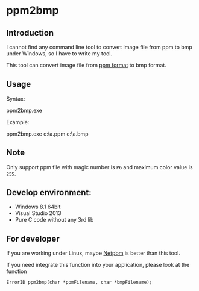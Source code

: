 # ppm2bmp

## Introduction

I cannot find any command line tool to convert image file from ppm to bmp under Windows, so I have to write my tool.

This tool can convert image file from [ppm format](http://netpbm.sourceforge.net/doc/ppm.html) to bmp format.

## Usage

Syntax:

ppm2bmp.exe <ppm filename> <bmp filename>

Example:

ppm2bmp.exe c:\a.ppm c:\a.bmp

## Note

Only support ppm file with magic number is `P6` and maximum color value is `255`.

## Develop environment:

- Windows 8.1 64bit
- Visual Studio 2013
- Pure C code without any 3rd lib

## For developer

If you are working under Linux, maybe [Netpbm](http://netpbm.sourceforge.net/doc/index.html) is better than this tool.

If you need integrate this function into your application, please look at the function

```ErrorID ppm2bmp(char *ppmFilename, char *bmpFilename);```